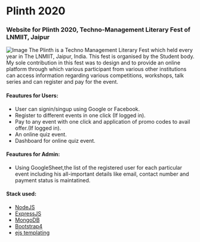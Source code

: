 # Plinth 2020 
### Website for Plinth 2020, Techno-Management Literary Fest of LNMIIT, Jaipur
![Image]()
The Plinth is a Techno Management Literary Fest which held every year in The LNMIIT, Jaipur, India. This fest is organised by the Student body. My sole contribution in this fest was to design and to provide an online platform through which various participant from various other institutions can access information regarding various competitions, workshops, talk series and can register and pay for the event.

#### Feautures for Users:

* User can signin/singup using Google or Facebook.
* Register to different events in one click (If logged in).
* Pay to any event with one click and application of promo codes to avail offer.(If logged in).
* An online quiz event.
* Dashboard for online quiz event.

#### Feautures for Admin:

* Using GoogleSheet,the list of the registered user for each particular event including his all-important details like email, contact number and payment status is maintatined. 

#### Stack used:

* [NodeJS](https://nodejs.org/en/)
* [ExpressJS](expressjs.com)
* [MongoDB](mongodb.com)
* [Bootstrap4](https://getbootstrap.com/docs/4.0/getting-started/introduction/)
* [ejs templating](http://ejs.co)
